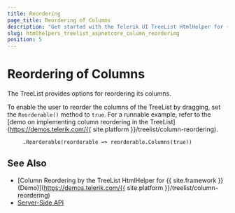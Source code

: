 ```yaml
---
title: Reordering
page_title: Reordering of Columns
description: "Get started with the Telerik UI TreeList HtmlHelper for {{ site.framework }} and learn how to implement columns that can be reordered by dragging and dropping."
slug: htmlhelpers_treelist_aspnetcore_column_reordering
position: 5
---
```


# Reordering of Columns

The TreeList provides options for reordering its columns.

To enable the user to reorder the columns of the TreeList by dragging, set the `Reorderable()` method to `true`. For a runnable example, refer to the [demo on implementing column reordering in the TreeList](https://demos.telerik.com/{{ site.platform }}/treelist/column-reordering).

         .Reorderable(reorderable => reorderable.Columns(true))

## See Also

* [Column Reordering by the TreeList HtmlHelper for {{ site.framework }} (Demo)](https://demos.telerik.com/{{ site.platform }}/treelist/column-reordering)
* [Server-Side API](/api/treelist)
